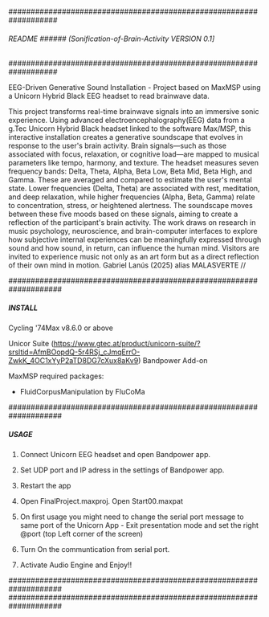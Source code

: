###################################################################
###### README ###### (Sonification-of-Brain-Activity VERSION 0.1] #
###################################################################

EEG-Driven Generative Sound Installation - Project based on MaxMSP using a Unicorn Hybrid Black EEG headset to read brainwave data. 

This project transforms real-time brainwave signals into an immersive sonic experience. Using advanced electroencephalography(EEG) data from a g.Tec Unicorn Hybrid Black headset linked to the software Max/MSP, this interactive installation creates a generative soundscape that evolves in response to the user's brain activity. Brain signals—such as those associated with focus, relaxation, or cognitive load—are mapped to musical parameters like tempo, harmony, and texture.
The headset measures seven frequency bands: Delta, Theta, Alpha, Beta Low, Beta Mid, Beta High, and Gamma. These are averaged and compared to estimate the user's mental state. Lower frequencies (Delta, Theta) are associated with rest, meditation, and deep relaxation, while higher frequencies (Alpha, Beta, Gamma) relate to concentration, stress, or heightened alertness. The soundscape moves between these five moods based on these signals, aiming to create a reflection of the participant's brain activity.
The work draws on research in music psychology, neuroscience, and brain-computer interfaces to explore how subjective internal experiences can be meaningfully expressed through sound and how sound, in return, can influence the human mind. Visitors are invited to experience music not only as an art form but as a direct reflection of their own mind in motion.
Gabriel Lanús (2025)
alias MALASVERTE //

####################################################################
##### INSTALL ######################################################

Cycling '74Max v8.6.0 or above

Unicor Suite (https://www.gtec.at/product/unicorn-suite/?srsltid=AfmBOopdQ-5r4RSj_cJmqErrO-ZwkK_4OC1xYyP2aTD8DG7cXux8aKv9)
Bandpower Add-on

MaxMSP required packages:
- FluidCorpusManipulation by FluCoMa

####################################################################
##### USAGE ########################################################

1. Connect Unicorn EEG headset and open Bandpower app.

2. Set UDP port and IP adress in the settings of Bandpower app.

3. Restart the app

4. Open FinalProject.maxproj. Open Start00.maxpat

5. On first usage you might need to change the serial port message to same port of the Unicorn App - Exit presentation mode and set the right @port (top Left corner of the screen)

6. Turn On the communtication from serial port.

7. Activate Audio Engine and Enjoy!!

####################################################################
####################################################################

